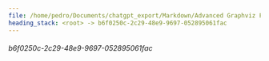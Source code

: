 ```yaml
---
file: /home/pedro/Documents/chatgpt_export/Markdown/Advanced Graphviz Features Demo.md
heading_stack: <root> -> b6f0250c-2c29-48e9-9697-052895061fac
---
```

###### b6f0250c-2c29-48e9-9697-052895061fac
